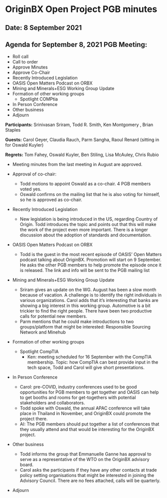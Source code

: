 # OriginBX Open Project PGB minutes

## Date: 8 September 2021

## Agenda for September 8, 2021 PGB Meeting:
* Roll call
* Call to order
* Approve Minutes 
* Approve Co-Chair
* Recently Introduced Legislation
* OASIS Open Matters Podcast on ORBX
* Mining and Minerals+ESG Working Group Update
* Formation of other working groups
  * Spotlight COMPtia
* In Person Conference
* Other business
* Adjourn

**Participants:** Srinivasan Sriram, Todd R. Smith, Ken Montgomery , Brian Staples

**Guests:** Carol Geyer, Claudia Rauch, Parm Sangha, Raoul Renard (sitting in for Oswald Kuyler)

**Regrets:** Tom Fahey, Oswald Kuyler, Ben Stiling, Lisa McAuley, Chris Rubio

* Meeting minutes from the last meeting in August are approved.

* Approval of co-chair:
  * Todd motions to appoint Oswald as a co-chair. 4 PGB members voted yes.
  * Oswald confirms on the mailing list that he is also voting for himself, so he is approved as co-chair.

* Recently Introduced Legislation
  * New legislation is being introduced in the US, regarding Country of Origin. Todd introduces the topic and points out that this will make the work of the project even more important. There is a longer discussion about the adoption of standards and documentation. 

* OASIS Open Matters Podcast on ORBX
  * Todd is the guest in the most recent episode of OASIS’ Open Matters podcast talking about OriginBX. Promotion will start on 9 September. He asks the other PGB    members to help promote the episode once it is released. The link and info will be sent to the PGB mailing list

* Mining and Minerals+ESG Working Group Update
  * Sriram gives an update on the WG. August has been a slow month because of vacation. A challenge is to identify the right individuals in various organizations.     Carol adds that it’s interesting that banks are showing a big interest in this working group. Automotive is a bit trickier to find the right people. There have been two productive calls for potential new members. 
  * Parm mentions that he could make introductions to two groups/platform that might be interested: Responsible Sourcing Network and Minehub

* Formation of other working groups 
  * Spotlight CompTIA
    * Ken: meeting scheduled for 16 September with the CompTIA membership. Topic: how CompTIA can best provide input in the tech space, Todd and Carol will give short presentations.
    
* In Person Conference    
  * Carol: pre-COVID, industry conferences used to be good opportunities for PGB members to get together and OASIS can help to get booths and rooms for get-togethers with potential stakeholders and collaborators.
  * Todd spoke with Oswald, the annual APAC conference will take place in Thailand in November, and OriginBX could promote the project there.
  * AI: The PGB members should put together a list of conferences that they usually attend and that would be interesting for the OriginBX project.

* Other business
  * Todd informs the group that Emmanuelle Ganne has approval to serve as a representative of the WTO on the OriginBX advisory board.
  * Carol asks the participants if they have any other contacts at trade policy setting organisations that might be interested in joining the Advisory Council.     There are no fees attached, calls will be quarterly.

* Adjourn
